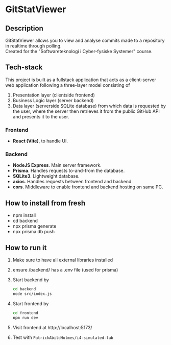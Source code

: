# GitStatViewer
## Description
GitStatViewer allows you to view and analyse commits made to a repository in realtime through polling. <br>
Created for the "Softwareteknologi i Cyber-fysiske Systemer" course.

## Tech-stack
This project is built as a fullstack application that acts as a client-server web application following a three-layer model consisting of
1. Presentation layer (clientside frontend)
2. Business Logic layer (server backend)
3. Data layer (serverside SQLite database)
from which data is requested by the user, where the server then retrieves it from the public GitHub API and presents it to the user.

### Frontend
* **React (Vite)**, to handle UI.

### Backend
* **NodeJS Express**. Main server framework.
* **Prisma**. Handles requests to-and-from the database.
* **SQLite3**. Lightweight database.
* **axios**. Handles requests between frontend and backend.
* **cors**. Middleware to enable frontend and backend hosting on same PC.

## How to install from fresh
* npm install
* cd backend
* npx prisma generate
* npx prisma db push

## How to run it
1. Make sure to have all external libraries installed
2. ensure /backend/ has a .env file (used for prisma)
3. Start backend by
    ```bash
    cd backend
   node src/index.js
    ```
4. Start frontend by
    ```bash
    cd frontend
   npm run dev
    ```
5. Visit frontend at http://localhost:5173/

6. Test with ```PatrickAbildHolmes/i4-simulated-lab```

